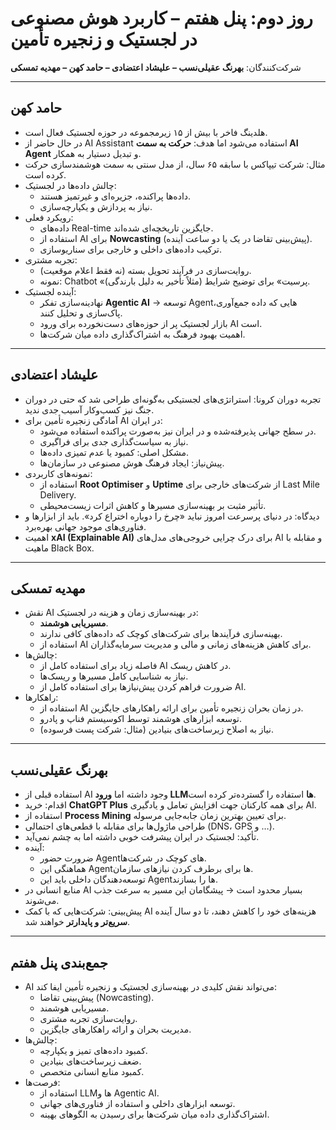 # روز دوم: پنل هفتم – کاربرد هوش مصنوعی در لجستیک و زنجیره تأمین

شرکت‌کنندگان: **بهرنگ عقیلی‌نسب – علیشاد اعتضادی – حامد کهن – مهدیه تمسکی**

---

## حامد کهن

- هلدینگ فاخر با بیش از ۱۵ زیرمجموعه در حوزه لجستیک فعال است.
- در حال حاضر از AI Assistant استفاده می‌شود اما هدف: **حرکت به سمت AI Agent** و تبدیل دستیار به همکار.
- مثال: شرکت تیپاکس با سابقه ۶۵ سال، از مدل سنتی به سمت هوشمندسازی حرکت کرده است.
- چالش داده‌ها در لجستیک:
  - داده‌ها پراکنده، جزیره‌ای و غیرتمیز هستند.
  - نیاز به پردازش و یکپارچه‌سازی.
- رویکرد فعلی:
  - داده‌های Real-time جایگزین تاریخچه‌ای شده‌اند.
  - استفاده از AI برای **Nowcasting** (پیش‌بینی تقاضا در یک یا دو ساعت آینده).
  - ترکیب داده‌های داخلی و خارجی برای سناریوسازی.
- تجربه مشتری:
  - روایت‌سازی در فرآیند تحویل بسته (نه فقط اعلام موقعیت).
  - نمونه: Chatbot «پرسیت» برای توضیح شرایط (مثلاً تأخیر به دلیل بارندگی).
- آینده لجستیک:
  - نهادینه‌سازی تفکر **Agentic AI** → توسعه Agentهایی که داده جمع‌آوری، پاک‌سازی و تحلیل کنند.
  - بازار لجستیک پر از حوزه‌های دست‌نخورده برای ورود AI است.
  - اهمیت بهبود فرهنگ به اشتراک‌گذاری داده میان شرکت‌ها.

---

## علیشاد اعتضادی

- تجربه دوران کرونا: استراتژی‌های لجستیکی به‌گونه‌ای طراحی شد که حتی در دوران جنگ نیز کسب‌وکار آسیب جدی ندید.
- آمادگی زنجیره تأمین برای AI در ایران:
  - در سطح جهانی پذیرفته‌شده و در ایران نیز به‌صورت پراکنده استفاده می‌شود.
  - نیاز به سیاست‌گذاری جدی برای فراگیری.
  - مشکل اصلی: کمبود یا عدم تمیزی داده‌ها.
  - پیش‌نیاز: ایجاد فرهنگ هوش مصنوعی در سازمان‌ها.
- نمونه‌های کاربردی:
  - استفاده از **Root Optimiser** و **Uptime** از شرکت‌های خارجی برای Last Mile Delivery.
  - تأثیر مثبت بر بهینه‌سازی مسیرها و کاهش اثرات زیست‌محیطی.
- دیدگاه: در دنیای پرسرعت امروز نباید «چرخ را دوباره اختراع کرد». باید از ابزارها و فناوری‌های موجود جهانی بهره‌برد.
- اهمیت **xAI (Explainable AI)** برای درک چرایی خروجی‌های مدل‌های AI و مقابله با ماهیت Black Box.

---

## مهدیه تمسکی

- نقش AI در بهینه‌سازی زمان و هزینه در لجستیک:
  - **مسیریابی هوشمند**.
  - بهینه‌سازی فرآیندها برای شرکت‌های کوچک که داده‌های کافی ندارند.
  - استفاده از AI برای کاهش هزینه‌های زمانی و مالی و مدیریت سرمایه‌گذاران.
- چالش‌ها:
  - فاصله زیاد برای استفاده کامل از AI در کاهش ریسک.
  - نیاز به شناسایی کامل مسیرها و ریسک‌ها.
  - ضرورت فراهم کردن پیش‌نیازها برای استفاده کامل از AI.
- راهکارها:
  - استفاده از AI در زمان بحران زنجیره تأمین برای ارائه راهکارهای جایگزین.
  - توسعه ابزارهای هوشمند توسط اکوسیستم فناپ و پادرو.
  - نیاز به اصلاح زیرساخت‌های بنیادین (مثال: شرکت پست فرسوده).

---

## بهرنگ عقیلی‌نسب

- استفاده قبلی از AI وجود داشته اما **ورود LLMها** استفاده را گسترده‌تر کرده است.
- اقدام: خرید **ChatGPT Plus** برای همه کارکنان جهت افزایش تعامل و یادگیری AI.
- استفاده از **Process Mining** برای تعیین بهترین زمان جابه‌جایی مرسوله.
- طراحی ماژول‌ها برای مقابله با قطعی‌های احتمالی (DNS، GPS و …).
- تأکید: لجستیک در ایران پیشرفت خوبی داشته اما به چشم نمی‌آید.
- آینده:
  - ضرورت حضور Agentهای کوچک در شرکت‌ها.
  - هماهنگی این Agentها برای برطرف کردن نیازهای سازمان.
  - توسعه‌دهندگان داخلی باید این Agentها را بسازند.
- منابع انسانی در AI بسیار محدود است → پیشگامان این مسیر به سرعت جذب می‌شوند.
- پیش‌بینی: شرکت‌هایی که با کمک AI هزینه‌های خود را کاهش دهند، تا دو سال آینده **سریع‌تر و پایدارتر** خواهند شد.

---

## جمع‌بندی پنل هفتم

- AI می‌تواند نقش کلیدی در بهینه‌سازی لجستیک و زنجیره تأمین ایفا کند:
  - پیش‌بینی تقاضا (Nowcasting).
  - مسیریابی هوشمند.
  - روایت‌سازی تجربه مشتری.
  - مدیریت بحران و ارائه راهکارهای جایگزین.
- چالش‌ها:
  - کمبود داده‌های تمیز و یکپارچه.
  - ضعف زیرساخت‌های بنیادین.
  - کمبود منابع انسانی متخصص.
- فرصت‌ها:
  - استفاده از LLMها و Agentic AI.
  - توسعه ابزارهای داخلی و استفاده از فناوری‌های جهانی.
  - اشتراک‌گذاری داده میان شرکت‌ها برای رسیدن به الگوهای بهینه.
